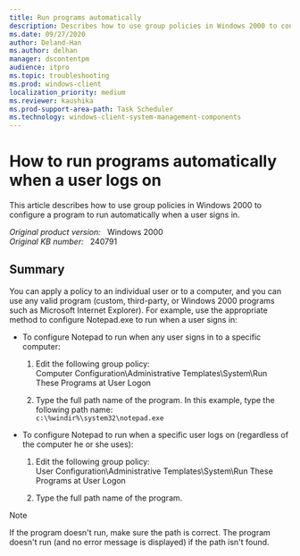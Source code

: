 ```yaml
---
title: Run programs automatically
description: Describes how to use group policies in Windows 2000 to configure a program to run automatically when a user signs in.
ms.date: 09/27/2020
author: Deland-Han 
ms.author: delhan
manager: dscontentpm
audience: itpro
ms.topic: troubleshooting
ms.prod: windows-client
localization_priority: medium
ms.reviewer: kaushika
ms.prod-support-area-path: Task Scheduler
ms.technology: windows-client-system-management-components
---
```

# How to run programs automatically when a user logs on

This article describes how to use group policies in Windows 2000 to configure a program to run automatically when a user signs in.

_Original product version:_ &nbsp; Windows 2000  
_Original KB number:_ &nbsp; 240791

## Summary

You can apply a policy to an individual user or to a computer, and you can use any valid program (custom, third-party, or Windows 2000 programs such as Microsoft Internet Explorer). For example, use the appropriate method to configure Notepad.exe to run when a user signs in:

- To configure Notepad to run when any user signs in to a specific computer:
  1. Edit the following group policy:  
      Computer Configuration\Administrative Templates\System\Run These Programs at User Logon

  2. Type the full path name of the program. In this example, type the following path name:  
      `c:\%windir%\system32\notepad.exe`

- To configure Notepad to run when a specific user logs on (regardless of the computer he or she uses):
  1. Edit the following group policy:  
      User Configuration\Administrative Templates\System\Run These Programs at User Logon

  2. Type the full path name of the program.

> [!NOTE]
> If the program doesn't run, make sure the path is correct. The program doesn't run (and no error message is displayed) if the path isn't found.

